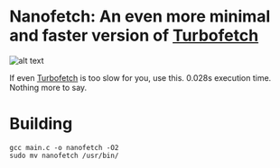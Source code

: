 # Nanofetch: An even more minimal and faster version of [Turbofetch](https://github.com/xnqs/turbofetch)

![alt text](https://imgur.com/KXF0rPp.png)

If even [Turbofetch](https://github.com/xnqs/turbofetch) is too slow for you, use this. 0.028s execution time. Nothing more to say.

# Building

```
gcc main.c -o nanofetch -O2
sudo mv nanofetch /usr/bin/
```
